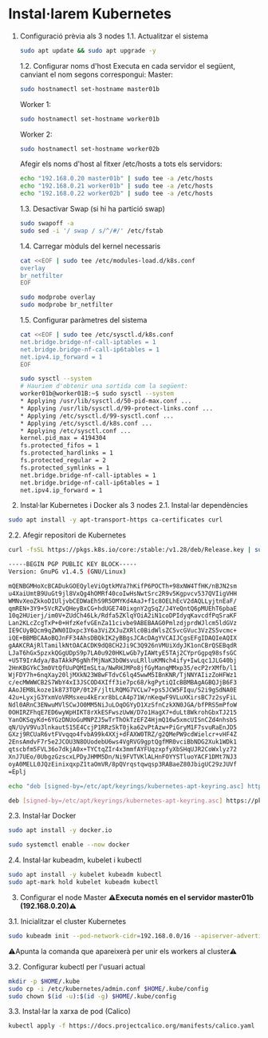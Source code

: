 # Instal·larem Kubernetes
1. Configuració prèvia als 3 nodes
   1.1. Actualitzar el sistema
   ```bash
   sudo apt update && sudo apt upgrade -y
   ```
   1.2. Configurar noms d'host
   Executa en cada servidor el següent, canviant el nom segons correspongui:
   Master:
   ```bash
   sudo hostnamectl set-hostname master01b
   ```
   Worker 1:
   ```bash
   sudo hostnamectl set-hostname worker01b
   ```
   Worker 2:
   ```bash
   sudo hostnamectl set-hostname worker02b
   ```

   Afegir els noms d'host al fitxer /etc/hosts a tots els servidors:
   ```bash
   echo "192.168.0.20 master01b" | sudo tee -a /etc/hosts
   echo "192.168.0.21 worker01b" | sudo tee -a /etc/hosts
   echo "192.168.0.22 worker02b" | sudo tee -a /etc/hosts
   ```
   1.3. Desactivar Swap (si hi ha partició swap)
   ```bash
   sudo swapoff -a
   sudo sed -i '/ swap / s/^/#/' /etc/fstab
   ```

   1.4. Carregar mòduls del kernel necessaris
   ```bash
   cat <<EOF | sudo tee /etc/modules-load.d/k8s.conf
   overlay
   br_netfilter
   EOF

   sudo modprobe overlay
   sudo modprobe br_netfilter
   ```

   1.5. Configurar paràmetres del sistema
   ```bash
   cat <<EOF | sudo tee /etc/sysctl.d/k8s.conf
   net.bridge.bridge-nf-call-iptables = 1
   net.bridge.bridge-nf-call-ip6tables = 1
   net.ipv4.ip_forward = 1
   EOF

   sudo sysctl --system
   # Hauriem d'obtenir una sortida com la següent:
   worker01b@worker01B:~$ sudo sysctl --system
   * Applying /usr/lib/sysctl.d/50-pid-max.conf ...
   * Applying /usr/lib/sysctl.d/99-protect-links.conf ...
   * Applying /etc/sysctl.d/99-sysctl.conf ...
   * Applying /etc/sysctl.d/k8s.conf ...
   * Applying /etc/sysctl.conf ...
   kernel.pid_max = 4194304
   fs.protected_fifos = 1
   fs.protected_hardlinks = 1
   fs.protected_regular = 2
   fs.protected_symlinks = 1
   net.bridge.bridge-nf-call-iptables = 1
   net.bridge.bridge-nf-call-ip6tables = 1
   net.ipv4.ip_forward = 1
   ```

2. Instal·lar Kubernetes i Docker als 3 nodes
2.1. Instal·lar dependències
```bash
sudo apt install -y apt-transport-https ca-certificates curl
```

2.2. Afegir repositori de Kubernetes
```bash
curl -fsSL https://pkgs.k8s.io/core:/stable:/v1.28/deb/Release.key | sudo tee /etc/apt/keyrings/kubernetes-apt-keyring.asc

-----BEGIN PGP PUBLIC KEY BLOCK-----
Version: GnuPG v1.4.5 (GNU/Linux)

mQENBGMHoXcBCADukGOEQyleViOgtkMVa7hKifP6POCTh+98xNW4TfHK/nBJN2sm
u4XaiUmtB9UuGt9jl8VxQg4hOMRf40coIwHsNwtSrc2R9v5Kgpvcv537QVIigVHH
WMNvXeoZkkoDIUljvbCEDWaEhS9R5OMYKd4AaJ+f1c8OELhEcV2dAQLLyjtnEaF/
qmREN+3Y9+5VcRZvQHeyBxCG+hdUGE740ixgnY2gSqZ/J4YeQntQ6pMUEhT6pbaE
10q2HUierj/im0V+ZUdCh46Lk/Rdfa5ZKlqYOiA2iN1coDPIdyqKavcdfPqSraKF
Lan2KLcZcgTxP+0+HfzKefvGEnZa11civbe9ABEBAAG0PmlzdjprdWJlcm5ldGVz
IE9CUyBQcm9qZWN0IDxpc3Y6a3ViZXJuZXRlc0BidWlsZC5vcGVuc3VzZS5vcmc+
iQE+BBMBCAAoBQJnFF34AhsDBQkIK2yBBgsJCAcDAgYVCAIJCgsEFgIDAQIeAQIX
gAAKCRAjRlTamilkNtOACACDK9dQ8CH2Ji9C3Q926nVMUiXdyJK1onCBrQSEBqdR
LJaT6hGx5pzxkQGgUDpS9p7LA0u920HKLwGb7yIAWtyE5TAj2CYprGgpq98sfsGC
+U5T9IrAdya/BaTAkkP6gNhfMjNaK3bOWsvuLRlluKMNch4ify+IwLqc1JLG40bj
2HnKBGYkC3m0VtQfUuPQMImSLta/NwRHJMPo8jfGyManqMMxp35/ecP2rXMfb/l1
WjFDY7h+6nqXay20ljMXkN23W8wFTdvC6lq45wwM5IBnKNR/TjNNYAIizZoHFWz1
c/ecMWWWCB2S7WbY4xI3JSCOD4XIff3ie7pc68/kgPytiQIcBBMBAgAGBQJjB6F3
AAoJEM8Lkoze1k873TQP/0t2F/jltLRQMG7VCLw7+ps5JCW5FIqu/S2i9gSdNA0E
42u+LyxjG3YxmVoVRMsxeu4kErxr8bLcA4p71W/nKeqwF9VLuXKirsBC7z2syFiL
Ndl0ARnC3ENwuMVlSCwJO0MM5NiJuLOqOGYyD1XzSfnCzkXN0JGA/bfPRS5mPfoW
0OHIRZFhqE7ED6wyWpHIKT8rXkESFwszUwW/D7o1HagX7+duLt8WkrohGbxTJ215
YanOKSqyKd+6YGzDNUoGuMNPZJ5wTrThOkTzEFZ4HjmQ16w5xmcUISnCZd4nhsbS
qN/UyV9Vu3lnkautS15E4CcjP1RRzSkT0jka62vPtAzw+PiGryM1F7svuRaEnJD5
GXzj9RCUaR6vtFVvqqo4fvbA99k4XXj+dFAXW0TRZ/g2QMePW9cdWielcr+vHF4Z
2EnsAmdvF7r5e2JCOU3N8OUodebU6ws4VgRVG9gptQgfMR0vciBbNDG2Xuk1WDk1
qtscbfm5FVL36o7dkjA0x+TYCtqZIr4x3mmfAYFUqzxpfyXbSHqUJR2CoWxlyz72
XnJ7UEo/0UbgzGzscxLPDyJHMM5Dn/Ni9FVTVKlALHnFOYYSTluoYACF1DMt7NJ3
oyA0MELL0JQzEinixqxpZ1taOmVR/8pQVrqstqwqsp3RABaeZ80JbigUC29zJUVf
=Eplj

echo "deb [signed-by=/etc/apt/keyrings/kubernetes-apt-keyring.asc] https://pkgs.k8s.io/core:/stable:/v1.28/deb/ /" | sudo tee /etc/apt/sources.list.d/kubernetes.list

deb [signed-by=/etc/apt/keyrings/kubernetes-apt-keyring.asc] https://pkgs.k8s.io/core:/stable:/v1.28/deb/ /
```

2.3. Instal·lar Docker
```bash
sudo apt install -y docker.io

sudo systemctl enable --now docker
```

2.4. Instal·lar kubeadm, kubelet i kubectl
```bash
sudo apt install -y kubelet kubeadm kubectl
sudo apt-mark hold kubelet kubeadm kubectl
```

3. Configurar el node Master
**⚠️Executa només en el servidor master01b (192.168.0.20)⚠️**

3.1. Inicialitzar el cluster Kubernetes
```bash
sudo kubeadm init --pod-network-cidr=192.168.0.0/16 --apiserver-advertise-address=192.168.0.20
```
⚠️Apunta la comanda que apareixerà per unir els workers al cluster⚠️

3.2. Configurar kubectl per l'usuari actual
```bash
mkdir -p $HOME/.kube
sudo cp -i /etc/kubernetes/admin.conf $HOME/.kube/config
sudo chown $(id -u):$(id -g) $HOME/.kube/config
```

3.3. Instal·lar la xarxa de pod (Calico)
```bash
kubectl apply -f https://docs.projectcalico.org/manifests/calico.yaml
```
